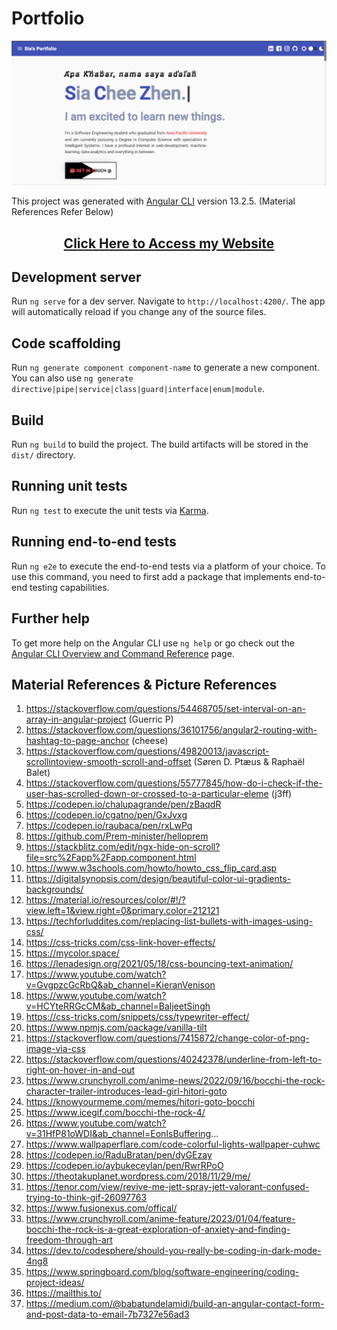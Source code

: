 # Portfolio

<img src="web.PNG">

This project was generated with [Angular CLI](https://github.com/angular/angular-cli) version 13.2.5. (Material References Refer Below)

<h2 align ="center"><a href="https:/heysia.dev" target="_blank">Click Here to Access my Website</a></h2>

## Development server

Run `ng serve` for a dev server. Navigate to `http://localhost:4200/`. The app will automatically reload if you change any of the source files.

## Code scaffolding

Run `ng generate component component-name` to generate a new component. You can also use `ng generate directive|pipe|service|class|guard|interface|enum|module`.

## Build

Run `ng build` to build the project. The build artifacts will be stored in the `dist/` directory.

## Running unit tests

Run `ng test` to execute the unit tests via [Karma](https://karma-runner.github.io).

## Running end-to-end tests

Run `ng e2e` to execute the end-to-end tests via a platform of your choice. To use this command, you need to first add a package that implements end-to-end testing capabilities.

## Further help

To get more help on the Angular CLI use `ng help` or go check out the [Angular CLI Overview and Command Reference](https://angular.io/cli) page.

## Material References & Picture References
1. https://stackoverflow.com/questions/54468705/set-interval-on-an-array-in-angular-project (Guerric P)
2. https://stackoverflow.com/questions/36101756/angular2-routing-with-hashtag-to-page-anchor (cheese)
3. https://stackoverflow.com/questions/49820013/javascript-scrollintoview-smooth-scroll-and-offset (Søren D. Ptæus & Raphaël Balet)
4. https://stackoverflow.com/questions/55777845/how-do-i-check-if-the-user-has-scrolled-down-or-crossed-to-a-particular-eleme (j3ff)
5. https://codepen.io/chalupagrande/pen/zBaqdR
6. https://codepen.io/cgatno/pen/GxJvxg
7. https://codepen.io/raubaca/pen/rxLwPq
8. https://github.com/Prem-minister/helloprem
9. https://stackblitz.com/edit/ngx-hide-on-scroll?file=src%2Fapp%2Fapp.component.html
10. https://www.w3schools.com/howto/howto_css_flip_card.asp
11. https://digitalsynopsis.com/design/beautiful-color-ui-gradients-backgrounds/
12. https://material.io/resources/color/#!/?view.left=1&view.right=0&primary.color=212121
13. https://techforluddites.com/replacing-list-bullets-with-images-using-css/
14. https://css-tricks.com/css-link-hover-effects/
15. https://mycolor.space/
16. https://lenadesign.org/2021/05/18/css-bouncing-text-animation/
17. https://www.youtube.com/watch?v=GvgpzcGcRbQ&ab_channel=KieranVenison
18. https://www.youtube.com/watch?v=HCYteRRGcCM&ab_channel=BaljeetSingh
19. https://css-tricks.com/snippets/css/typewriter-effect/
20. https://www.npmjs.com/package/vanilla-tilt
21. https://stackoverflow.com/questions/7415872/change-color-of-png-image-via-css
22. https://stackoverflow.com/questions/40242378/underline-from-left-to-right-on-hover-in-and-out
23. https://www.crunchyroll.com/anime-news/2022/09/16/bocchi-the-rock-character-trailer-introduces-lead-girl-hitori-goto
24. https://knowyourmeme.com/memes/hitori-goto-bocchi
25. https://www.icegif.com/bocchi-the-rock-4/
26. https://www.youtube.com/watch?v=31HfP81oWDI&ab_channel=EonIsBuffering...
27. https://www.wallpaperflare.com/code-colorful-lights-wallpaper-cuhwc
28. https://codepen.io/RaduBratan/pen/dyGEzay
29. https://codepen.io/aybukeceylan/pen/RwrRPoO
30. https://theotakuplanet.wordpress.com/2018/11/29/me/
31. https://tenor.com/view/revive-me-jett-spray-jett-valorant-confused-trying-to-think-gif-26097763
32. https://www.fusionexus.com/offical/
33. https://www.crunchyroll.com/anime-feature/2023/01/04/feature-bocchi-the-rock-is-a-great-exploration-of-anxiety-and-finding-freedom-through-art
34. https://dev.to/codesphere/should-you-really-be-coding-in-dark-mode-4ng8
35. https://www.springboard.com/blog/software-engineering/coding-project-ideas/
36. https://mailthis.to/
37. https://medium.com/@babatundelamidi/build-an-angular-contact-form-and-post-data-to-email-7b7327e56ad3
